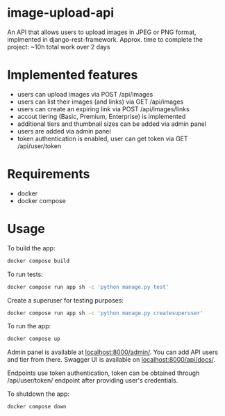 # image-upload-api
An API that allows users to upload images in JPEG or PNG format, implmented in django-rest-framework.
Approx. time to complete the project: ~10h total work over 2 days

# Implemented features
- users can upload images via POST /api/images
- users can list their images (and links) via GET /api/images
- users can create an expiring link via POST /api/images/links
- accout tiering (Basic, Premium, Enterprise) is implemented
- additional tiers and thumbnail sizes can be added via admin panel
- users are added via admin panel
- token authentication is enabled, user can get token via GET /api/user/token

# Requirements
- docker
- docker compose
# Usage
To build the app:
```bash
docker compose build
```
To run tests:
```bash
docker compose run app sh -c 'python manage.py test'
```
Create a superuser for testing purposes:
```bash
docker compose run app sh -c 'python manage.py createsuperuser'
```


To run the app:
```bash
docker compose up
```
Admin panel is available at [localhost:8000/admin/](http://localhost:8000/admin/). You can add API users and tier from there.
Swagger UI is available on [localhost:8000/api/docs/](http://localhost:8000/api/docs).

Endpoints use token authentication, token can be obtained through /api/user/token/ endpoint after providing user's credentials.


To shutdown the app:
```bash
docker compose down
```
